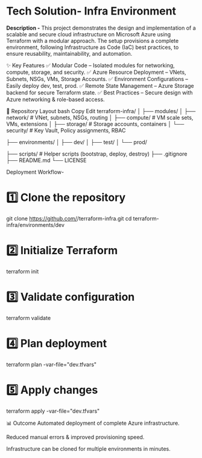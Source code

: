 # Tech Solution- Infra Environment 

**Description -**
This project demonstrates the design and implementation of a scalable and secure cloud infrastructure on Microsoft Azure using Terraform with a modular approach.
The setup provisions a complete environment, following Infrastructure as Code (IaC) best practices, to ensure reusability, maintainability, and automation.

✨ Key Features
✅ Modular Code – Isolated modules for networking, compute, storage, and security.
✅ Azure Resource Deployment – VNets, Subnets, NSGs, VMs, Storage Accounts.
✅ Environment Configurations – Easily deploy dev, test, prod.
✅ Remote State Management – Azure Storage backend for secure Terraform state.
✅ Best Practices – Secure design with Azure networking & role-based access.

📂 Repository Layout
bash
Copy
Edit
terraform-infra/
│
├── modules/
│   ├── network/        # VNet, subnets, NSGs, routing
│   ├── compute/        # VM scale sets, VMs, extensions
│   ├── storage/        # Storage accounts, containers
│   └── security/       # Key Vault, Policy assignments, RBAC

├── environments/
│   ├── dev/
│   ├── test/
│   └── prod/

├── scripts/            # Helper scripts (bootstrap, deploy, destroy)
├── .gitignore
├── README.md
└── LICENSE

 Deployment Workflow-
# 1️⃣ Clone the repository
git clone https://github.com/<your-username>/terraform-infra.git
cd terraform-infra/environments/dev

# 2️⃣ Initialize Terraform
terraform init

# 3️⃣ Validate configuration
terraform validate

# 4️⃣ Plan deployment
terraform plan -var-file="dev.tfvars"

# 5️⃣ Apply changes
terraform apply -var-file="dev.tfvars"

📊 Outcome
Automated deployment of complete Azure infrastructure.

Reduced manual errors & improved provisioning speed.

Infrastructure can be cloned for multiple environments in minutes.
